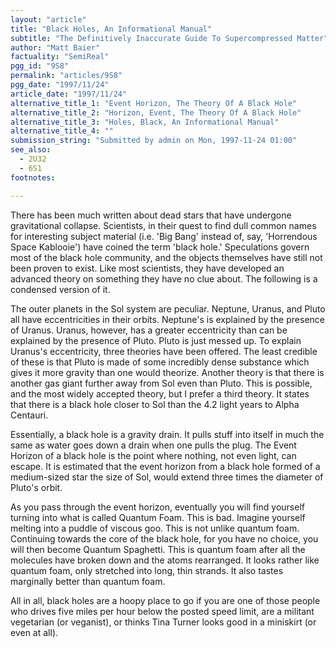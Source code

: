 ```yaml
---
layout: "article"
title: "Black Holes, An Informational Manual"
subtitle: "The Definitively Inaccurate Guide To Supercompressed Matter"
author: "Matt Baier"
factuality: "SemiReal"
pgg_id: "9S8"
permalink: "articles/9S8"
pgg_date: "1997/11/24"
article_date: "1997/11/24"
alternative_title_1: "Event Horizon, The Theory Of A Black Hole"
alternative_title_2: "Horizon, Event, The Theory Of A Black Hole"
alternative_title_3: "Holes, Black, An Informational Manual"
alternative_title_4: ""
submission_string: "Submitted by admin on Mon, 1997-11-24 01:00"
see_also:
  - 2U32
  - 6S1
footnotes: 

---
```

<div>
<p>There has been much written about dead stars that have undergone gravitational collapse. Scientists, in their quest to find dull common names for interesting subject material (i.e. 'Big Bang' instead of, say, 'Horrendous Space Kablooie') have coined the term 'black hole.' Speculations govern most of the black hole community, and the objects themselves have still not been proven to exist. Like most scientists, they have developed an advanced theory on something they have no clue about. The following is a condensed version of it.</p>
<p>The outer planets in the Sol system are peculiar. Neptune, Uranus, and Pluto all have eccentricities in their orbits. Neptune's is explained by the presence of Uranus. Uranus, however, has a greater eccentricity than can be explained by the presence of Pluto. Pluto is just messed up. To explain Uranus's eccentricity, three theories have been offered. The least credible of these is that Pluto is made of some incredibly dense substance which gives it more gravity than one would theorize. Another theory is that there is another gas giant further away from Sol even than Pluto. This is possible, and the most widely accepted theory, but I prefer a third theory. It states that there is a black hole closer to Sol than the 4.2 light years to Alpha Centauri.</p>
<p>Essentially, a black hole is a gravity drain. It pulls stuff into itself in much the same as water goes down a drain when one pulls the plug. The Event Horizon of a black hole is the point where nothing, not even light, can escape. It is estimated that the event horizon from a black hole formed of a medium-sized star the size of Sol, would extend three times the diameter of Pluto's orbit.</p>
<p>As you pass through the event horizon, eventually you will find yourself turning into what is called Quantum Foam. This is bad. Imagine yourself melting into a puddle of viscous goo. This is not unlike quantum foam. Continuing towards the core of the black hole, for you have no choice, you will then become Quantum Spaghetti. This is quantum foam after all the molecules have broken down and the atoms rearranged. It looks rather like quantum foam, only stretched into long, thin strands. It also tastes marginally better than quantum foam.</p>
<p>All in all, black holes are a hoopy place to go if you are one of those people who drives five miles per hour below the posted speed limit, are a militant vegetarian (or veganist), or thinks Tina Turner looks good in a miniskirt (or even at all).</p>
</div>
